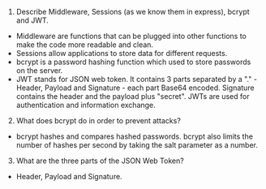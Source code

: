<!-- Answers to the Short Answer Essay Questions go here -->

1.  Describe Middleware, Sessions (as we know them in express), bcrypt and JWT.
- Middleware are functions that can be plugged into other functions to make the code more readable and clean.
- Sessions allow applications to store data for different requests.
- bcrypt is a password hashing function which used to store passwords on the server. 
- JWT stands for JSON web token. It contains 3 parts separated by a "." - Header, Payload and Signature - each part Base64 encoded. Signature contains the header and the payload plus "secret". JWTs are used for authentication and information exchange. 

2.  What does bcrypt do in order to prevent attacks?
- bcrypt hashes and compares hashed passwords. bcrypt also limits the number of hashes per second by taking the salt parameter as a number.

3.  What are the three parts of the JSON Web Token?
- Header, Payload and Signature.
